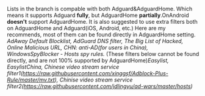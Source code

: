 Lists in the branch is compable with both Adguard&AdguardHome. Which means it supports Adguard **fully**, but AdguardHome **partially**.OnAndroid **doesn't** support AdguardHome.
It is also suggested to use extra filters both on AdguardHome and Adguard(iOS, Android, etc.) Here are my recommends, most of them can be found directly in AdguardHome setting.
*AdAway Default Blocklist, AdGuard DNS filter, The Big List of Hacked, Online Malicious URL, CHN: anti-AD(for users in China), WindowsSpyBlocker - Hosts spy rules.*
(These filters below cannot be found directly, and are not 100% supported by AdguardHome)*Easylist, EasylistChina, Chinese video stream service filter1(https://raw.githubusercontent.com/xinggsf/Adblock-Plus-Rule/master/mv.txt), Chinise video stream service filter2(https://raw.githubusercontent.com/jdlingyu/ad-wars/master/hosts)*
